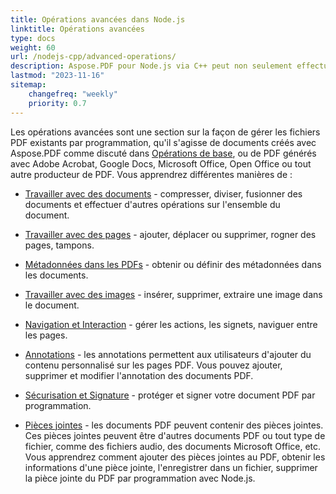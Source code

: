 ```yaml
---
title: Opérations avancées dans Node.js 
linktitle: Opérations avancées
type: docs
weight: 60
url: /nodejs-cpp/advanced-operations/
description: Aspose.PDF pour Node.js via C++ peut non seulement effectuer des tâches simples et faciles, mais aussi atteindre des objectifs plus complexes. Consultez la section suivante pour les utilisateurs et développeurs avancés.
lastmod: "2023-11-16"
sitemap:
    changefreq: "weekly"
    priority: 0.7
---
```


Les opérations avancées sont une section sur la façon de gérer les fichiers PDF existants par programmation, qu'il s'agisse de documents créés avec Aspose.PDF comme discuté dans [Opérations de base](/pdf/nodejs-cpp/basic-operations/), ou de PDF générés avec Adobe Acrobat, Google Docs, Microsoft Office, Open Office ou tout autre producteur de PDF.
Vous apprendrez différentes manières de :

- [Travailler avec des documents](/pdf/nodejs-cpp/working-with-documents/) - compresser, diviser, fusionner des documents et effectuer d'autres opérations sur l'ensemble du document.
- [Travailler avec des pages](/pdf/nodejs-cpp/working-with-pages/) - ajouter, déplacer ou supprimer, rogner des pages, tampons.

- [Métadonnées dans les PDFs](/pdf/nodejs-cpp/pdf-file-metadata/) - obtenir ou définir des métadonnées dans les documents.
- [Travailler avec des images](/pdf/nodejs-cpp/working-with-images/) - insérer, supprimer, extraire une image dans le document.
- [Navigation et Interaction](/pdf/nodejs-cpp/navigation-and-interaction/) - gérer les actions, les signets, naviguer entre les pages.
- [Annotations](/pdf/nodejs-cpp/annotations/) - les annotations permettent aux utilisateurs d'ajouter du contenu personnalisé sur les pages PDF. Vous pouvez ajouter, supprimer et modifier l'annotation des documents PDF.
- [Sécurisation et Signature](/pdf/nodejs-cpp/securing-and-signing/) - protéger et signer votre document PDF par programmation.
- [Pièces jointes](/pdf/nodejs-cpp/attachments/) - les documents PDF peuvent contenir des pièces jointes. Ces pièces jointes peuvent être d'autres documents PDF ou tout type de fichier, comme des fichiers audio, des documents Microsoft Office, etc. Vous apprendrez comment ajouter des pièces jointes au PDF, obtenir les informations d'une pièce jointe, l'enregistrer dans un fichier, supprimer la pièce jointe du PDF par programmation avec Node.js.